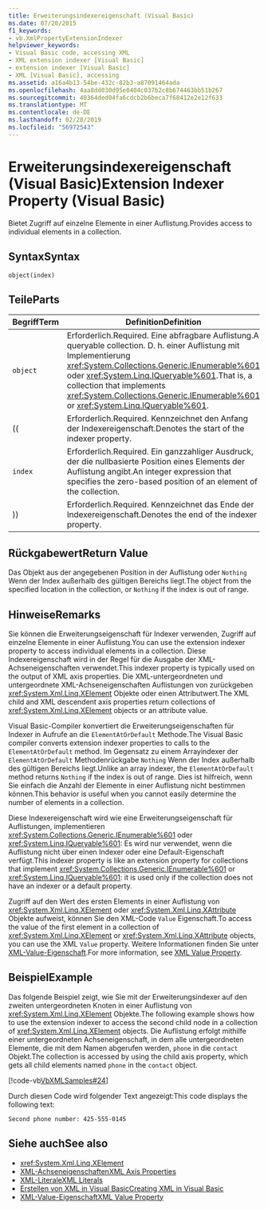 ```yaml
---
title: Erweiterungsindexereigenschaft (Visual Basic)
ms.date: 07/20/2015
f1_keywords:
- vb.XmlPropertyExtensionIndexer
helpviewer_keywords:
- Visual Basic code, accessing XML
- XML extension indexer [Visual Basic]
- extension indexer [Visual Basic]
- XML [Visual Basic], accessing
ms.assetid: a16a4b13-54be-432c-82b3-a87091464ada
ms.openlocfilehash: 4aa8dd030d95e0404c037b2c8b674463bb51b267
ms.sourcegitcommit: 40364ded04fa6cdcb2b6beca7f68412e2e12f633
ms.translationtype: MT
ms.contentlocale: de-DE
ms.lasthandoff: 02/28/2019
ms.locfileid: "56972543"
---
```

# <a name="extension-indexer-property-visual-basic"></a><span data-ttu-id="f0213-102">Erweiterungsindexereigenschaft (Visual Basic)</span><span class="sxs-lookup"><span data-stu-id="f0213-102">Extension Indexer Property (Visual Basic)</span></span>
<span data-ttu-id="f0213-103">Bietet Zugriff auf einzelne Elemente in einer Auflistung.</span><span class="sxs-lookup"><span data-stu-id="f0213-103">Provides access to individual elements in a collection.</span></span>  
  
## <a name="syntax"></a><span data-ttu-id="f0213-104">Syntax</span><span class="sxs-lookup"><span data-stu-id="f0213-104">Syntax</span></span>  
  
```  
object(index)  
```  
  
## <a name="parts"></a><span data-ttu-id="f0213-105">Teile</span><span class="sxs-lookup"><span data-stu-id="f0213-105">Parts</span></span>  
  
|<span data-ttu-id="f0213-106">Begriff</span><span class="sxs-lookup"><span data-stu-id="f0213-106">Term</span></span>|<span data-ttu-id="f0213-107">Definition</span><span class="sxs-lookup"><span data-stu-id="f0213-107">Definition</span></span>|  
|---|---|  
|`object`|<span data-ttu-id="f0213-108">Erforderlich.</span><span class="sxs-lookup"><span data-stu-id="f0213-108">Required.</span></span> <span data-ttu-id="f0213-109">Eine abfragbare Auflistung.</span><span class="sxs-lookup"><span data-stu-id="f0213-109">A queryable collection.</span></span> <span data-ttu-id="f0213-110">D. h. einer Auflistung mit Implementierung <xref:System.Collections.Generic.IEnumerable%601> oder <xref:System.Linq.IQueryable%601>.</span><span class="sxs-lookup"><span data-stu-id="f0213-110">That is, a collection that implements <xref:System.Collections.Generic.IEnumerable%601> or <xref:System.Linq.IQueryable%601>.</span></span>|  
|<span data-ttu-id="f0213-111">(</span><span class="sxs-lookup"><span data-stu-id="f0213-111">(</span></span>|<span data-ttu-id="f0213-112">Erforderlich.</span><span class="sxs-lookup"><span data-stu-id="f0213-112">Required.</span></span> <span data-ttu-id="f0213-113">Kennzeichnet den Anfang der Indexereigenschaft.</span><span class="sxs-lookup"><span data-stu-id="f0213-113">Denotes the start of the indexer property.</span></span>|  
|`index`|<span data-ttu-id="f0213-114">Erforderlich.</span><span class="sxs-lookup"><span data-stu-id="f0213-114">Required.</span></span> <span data-ttu-id="f0213-115">Ein ganzzahliger Ausdruck, der die nullbasierte Position eines Elements der Auflistung angibt.</span><span class="sxs-lookup"><span data-stu-id="f0213-115">An integer expression that specifies the zero-based position of an element of the collection.</span></span>|  
|<span data-ttu-id="f0213-116">)</span><span class="sxs-lookup"><span data-stu-id="f0213-116">)</span></span>|<span data-ttu-id="f0213-117">Erforderlich.</span><span class="sxs-lookup"><span data-stu-id="f0213-117">Required.</span></span> <span data-ttu-id="f0213-118">Kennzeichnet das Ende der Indexereigenschaft.</span><span class="sxs-lookup"><span data-stu-id="f0213-118">Denotes the end of the indexer property.</span></span>|  
  
## <a name="return-value"></a><span data-ttu-id="f0213-119">Rückgabewert</span><span class="sxs-lookup"><span data-stu-id="f0213-119">Return Value</span></span>  
 <span data-ttu-id="f0213-120">Das Objekt aus der angegebenen Position in der Auflistung oder `Nothing` Wenn der Index außerhalb des gültigen Bereichs liegt.</span><span class="sxs-lookup"><span data-stu-id="f0213-120">The object from the specified location in the collection, or `Nothing` if the index is out of range.</span></span>  
  
## <a name="remarks"></a><span data-ttu-id="f0213-121">Hinweise</span><span class="sxs-lookup"><span data-stu-id="f0213-121">Remarks</span></span>  
 <span data-ttu-id="f0213-122">Sie können die Erweiterungseigenschaft für Indexer verwenden, Zugriff auf einzelne Elemente in einer Auflistung.</span><span class="sxs-lookup"><span data-stu-id="f0213-122">You can use the extension indexer property to access individual elements in a collection.</span></span> <span data-ttu-id="f0213-123">Diese Indexereigenschaft wird in der Regel für die Ausgabe der XML-Achseneigenschaften verwendet.</span><span class="sxs-lookup"><span data-stu-id="f0213-123">This indexer property is typically used on the output of XML axis properties.</span></span> <span data-ttu-id="f0213-124">Die XML-untergeordneten und untergeordnete XML-Achseneigenschaften Auflistungen von zurückgeben <xref:System.Xml.Linq.XElement> Objekte oder einen Attributwert.</span><span class="sxs-lookup"><span data-stu-id="f0213-124">The XML child and XML descendent axis properties return collections of <xref:System.Xml.Linq.XElement> objects or an attribute value.</span></span>  
  
 <span data-ttu-id="f0213-125">Visual Basic-Compiler konvertiert die Erweiterungseigenschaften für Indexer in Aufrufe an die `ElementAtOrDefault` Methode.</span><span class="sxs-lookup"><span data-stu-id="f0213-125">The Visual Basic compiler converts extension indexer properties to calls to the `ElementAtOrDefault` method.</span></span> <span data-ttu-id="f0213-126">Im Gegensatz zu einem Arrayindexer der `ElementAtOrDefault` Methodenrückgabe `Nothing` Wenn der Index außerhalb des gültigen Bereichs liegt.</span><span class="sxs-lookup"><span data-stu-id="f0213-126">Unlike an array indexer, the `ElementAtOrDefault` method returns `Nothing` if the index is out of range.</span></span> <span data-ttu-id="f0213-127">Dies ist hilfreich, wenn Sie einfach die Anzahl der Elemente in einer Auflistung nicht bestimmen können.</span><span class="sxs-lookup"><span data-stu-id="f0213-127">This behavior is useful when you cannot easily determine the number of elements in a collection.</span></span>  
  
 <span data-ttu-id="f0213-128">Diese Indexereigenschaft wird wie eine Erweiterungseigenschaft für Auflistungen, implementieren <xref:System.Collections.Generic.IEnumerable%601> oder <xref:System.Linq.IQueryable%601>: Es wird nur verwendet, wenn die Auflistung nicht über einen Indexer oder eine Default-Eigenschaft verfügt.</span><span class="sxs-lookup"><span data-stu-id="f0213-128">This indexer property is like an extension property for collections that implement <xref:System.Collections.Generic.IEnumerable%601> or <xref:System.Linq.IQueryable%601>: it is used only if the collection does not have an indexer or a default property.</span></span>  
  
 <span data-ttu-id="f0213-129">Zugriff auf den Wert des ersten Elements in einer Auflistung von <xref:System.Xml.Linq.XElement> oder <xref:System.Xml.Linq.XAttribute> Objekte aufweist, können Sie den XML-Code `Value` Eigenschaft.</span><span class="sxs-lookup"><span data-stu-id="f0213-129">To access the value of the first element in a collection of <xref:System.Xml.Linq.XElement> or <xref:System.Xml.Linq.XAttribute> objects, you can use the XML `Value` property.</span></span> <span data-ttu-id="f0213-130">Weitere Informationen finden Sie unter [XML-Value-Eigenschaft](../../../visual-basic/language-reference/xml-axis/xml-value-property.md).</span><span class="sxs-lookup"><span data-stu-id="f0213-130">For more information, see [XML Value Property](../../../visual-basic/language-reference/xml-axis/xml-value-property.md).</span></span>  
  
## <a name="example"></a><span data-ttu-id="f0213-131">Beispiel</span><span class="sxs-lookup"><span data-stu-id="f0213-131">Example</span></span>  
 <span data-ttu-id="f0213-132">Das folgende Beispiel zeigt, wie Sie mit der Erweiterungsindexer auf den zweiten untergeordneten Knoten in einer Auflistung von <xref:System.Xml.Linq.XElement> Objekte.</span><span class="sxs-lookup"><span data-stu-id="f0213-132">The following example shows how to use the extension indexer to access the second child node in a collection of <xref:System.Xml.Linq.XElement> objects.</span></span> <span data-ttu-id="f0213-133">Die Auflistung erfolgt mithilfe einer untergeordneten Achseneigenschaft, in dem alle untergeordneten Elemente, die mit dem Namen abgerufen werden, `phone` in die `contact` Objekt.</span><span class="sxs-lookup"><span data-stu-id="f0213-133">The collection is accessed by using the child axis property, which gets all child elements named `phone` in the `contact` object.</span></span>  
  
 [!code-vb[VbXMLSamples#24](~/samples/snippets/visualbasic/VS_Snippets_VBCSharp/VbXMLSamples/VB/XMLSamples11.vb#24)]  
  
 <span data-ttu-id="f0213-134">Durch diesen Code wird folgender Text angezeigt:</span><span class="sxs-lookup"><span data-stu-id="f0213-134">This code displays the following text:</span></span>  
  
 `Second phone number: 425-555-0145`  
  
## <a name="see-also"></a><span data-ttu-id="f0213-135">Siehe auch</span><span class="sxs-lookup"><span data-stu-id="f0213-135">See also</span></span>
- <xref:System.Xml.Linq.XElement>
- [<span data-ttu-id="f0213-136">XML-Achseneigenschaften</span><span class="sxs-lookup"><span data-stu-id="f0213-136">XML Axis Properties</span></span>](../../../visual-basic/language-reference/xml-axis/index.md)
- [<span data-ttu-id="f0213-137">XML-Literale</span><span class="sxs-lookup"><span data-stu-id="f0213-137">XML Literals</span></span>](../../../visual-basic/language-reference/xml-literals/index.md)
- [<span data-ttu-id="f0213-138">Erstellen von XML in Visual Basic</span><span class="sxs-lookup"><span data-stu-id="f0213-138">Creating XML in Visual Basic</span></span>](../../../visual-basic/programming-guide/language-features/xml/creating-xml.md)
- [<span data-ttu-id="f0213-139">XML-Value-Eigenschaft</span><span class="sxs-lookup"><span data-stu-id="f0213-139">XML Value Property</span></span>](../../../visual-basic/language-reference/xml-axis/xml-value-property.md)
